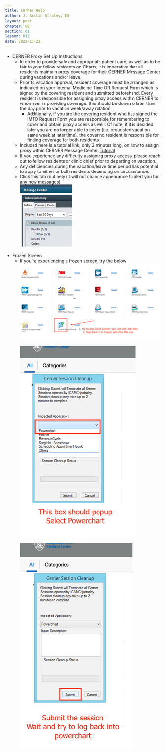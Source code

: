 ```yaml
---
title: Cerner Help
author: J. Austin Straley, DO
layout: post
chapter: 08
section: 01
lesson: 012
date: 2022-11-21
---
```


- CERNER Proxy Set Up Instructions
	- In order to provide safe and appropriate patient care, as well as to be fair to your fellow residents on Charts, it is imperative that all residents maintain proxy coverage for their CERNER Message Center during vacations and/or leave. 
	- Prior to vacation approval, resident coverage must be arranged as indicated on your Internal Medicine Time Off Request Form which is signed by the covering resident and submitted beforehand.  Every resident is responsible for assigning proxy access within CERNER to whomever is providing coverage: this should be done no later than the day prior to vacation week/away rotation.  
        - Additionally, if you are the covering resident who has signed the IMTO Request Form you are responsible for remembering to cover and obtain proxy access as well.  Of note, if it is decided later you are no longer able to cover (i.e. requested vacation same week at later time), the covering resident is responsible for finding coverage for both residents.  
	- Included here is a tutorial link, only 2 minutes long, on how to assign proxy within CERNER Message Center. [Tutorial][1]
	- If you experience any difficulty assigning proxy access, please reach out to fellow residents or clinic chief prior to departing on vacation.  
	- Any deficiencies during the vacation/leave time period has potential to apply to either or both residents depending on circumstance.
    - Click this tab routinely (it will not change appearance to alert you for any new messages)<br>
![Picture 1](/assets/images/internguidepages/1.8/1.8.12-picture1.png)
    <br><br>
- Frozen Screen
    - If you're experiencing a frozen screen, try the below<br>
![Picture 2](/assets/images/internguidepages/1.8/1.8.12-picture2.png)
    <br><br>
![Picture 3](/assets/images/internguidepages/1.8/1.8.12-picture3.png)
    <br><br>
![Picture 4](/assets/images/internguidepages/1.8/1.8.12-picture4.png)
    <br><br>


[1]: https://www.youtube.com/watch?v=H45Tz3BLy04&feature=youtube


